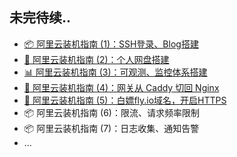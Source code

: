 ## 未完待续..

- [📦 阿里云装机指南 (1)：SSH登录、Blog搭建][1]
- [📁 阿里云装机指南 (2)：个人网盘搭建][2]
- [📊 阿里云装机指南 (3)：可观测、监控体系搭建][3]
- [🔰 阿里云装机指南 (4)：网关从 Caddy 切回 Nginx][4]
- [🚀 阿里云装机指南 (5)：白嫖fly.io域名，开启HTTPS][5]
- 📦 阿里云装机指南 (6)：限流、请求频率限制
- 📦 阿里云装机指南 (7)：日志收集、通知告警
- ...

[1]: https://bec.today/fx?draft/ecs_tutorial/01_blog
[2]: https://bec.today/fx?draft/ecs_tutorial/02_drive
[3]: https://bec.today/fx?draft/ecs_tutorial/03_monitoring
[4]: https://bec.today/fx?draft/ecs_tutorial/04_nginx
[5]: https://bec.today/fx?draft/ecs_tutorial/05_fly.io
